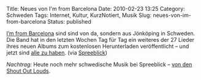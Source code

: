 Title: Neues von I'm from Barcelona
Date: 2010-02-23 13:25
Category: Schweden
Tags: Internet, Kultur, KurzNotiert, Musik
Slug: neues-von-im-from-barcelona
Status: published

[I’m from Barcelona](http://de.wikipedia.org/wiki/I%27m_from_Barcelona)
sind sind von da, sondern aus Jönköping in Schweden. Die Band hat in den
letzten Wochen Tag für Tag ein weiteres der 27 Lieder ihres neuen Albums
zum kostenlosen Herunterladen veröffentlicht – und jetzt sind [alle zu
haben](http://www.imfrombarcelona.com/?page_id=1131). (via
[Spreeblick](http://www.spreeblick.com/2010/02/23/im-from-barcelona-27-songs/))

*Nachtrag:* Heute noch mehr schwedische Musik bei Spreeblick – [von den
Shout Out
Louds](http://www.spreeblick.com/2010/02/24/popgun-videocast-02-shout-out-louds/).

